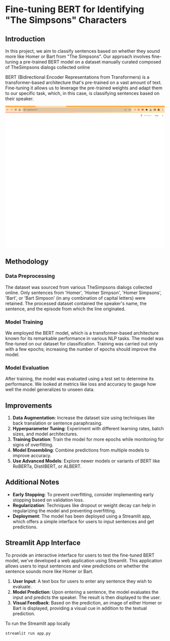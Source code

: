 # Fine-tuning BERT for Identifying "The Simpsons" Characters

## Introduction

In this project, we aim to classify sentences based on whether they sound more like Homer or Bart from "The Simpsons". Our approach involves fine-tuning a pre-trained BERT model on a dataset manually curated composed of TheSimpsons dialogs collected online

BERT (Bidirectional Encoder Representations from Transformers) is a transformer-based architecture that's pre-trained on a vast amount of text. Fine-tuning it allows us to leverage the pre-trained weights and adapt them to our specific task, which, in this case, is classifying sentences based on their speaker.

<img src="img/bert_class.gif" width="700"/>

## Methodology

### Data Preprocessing
The dataset was sourced from various TheSimpsons dialogs collected online. Only sentences from 'Homer', 'Homer Simpson', 'Homer Simpsons', 'Bart', or 'Bart Simpson' (in any combination of capital letters) were retained. The processed dataset contained the speaker's name, the sentence, and the episode from which the line originated.

### Model Training
We employed the BERT model, which is a transformer-based architecture known for its remarkable performance in various NLP tasks. The model was fine-tuned on our dataset for classification. 
Training was carried out only with a few epochs; increasing the number of epochs should improve the model.

### Model Evaluation
After training, the model was evaluated using a test set to determine its performance. We looked at metrics like loss and accuracy to gauge how well the model generalizes to unseen data.

## Improvements

1. **Data Augmentation**: Increase the dataset size using techniques like back translation or sentence paraphrasing.
2. **Hyperparameter Tuning**: Experiment with different learning rates, batch sizes, and model architectures.
3. **Training Duration**: Train the model for more epochs while monitoring for signs of overfitting.
4. **Model Ensembling**: Combine predictions from multiple models to improve accuracy.
5. **Use Advanced Models**: Explore newer models or variants of BERT like RoBERTa, DistilBERT, or ALBERT.

## Additional Notes

- **Early Stopping**: To prevent overfitting, consider implementing early stopping based on validation loss.
- **Regularization**: Techniques like dropout or weight decay can help in regularizing the model and preventing overfitting.
- **Deployment**: The model has been deployed using a Streamlit app, which offers a simple interface for users to input sentences and get predictions.

## Streamlit App Interface

To provide an interactive interface for users to test the fine-tuned BERT model, we've developed a web application using Streamlit. This application allows users to input sentences and view predictions on whether the sentence sounds more like Homer or Bart.

1. **User Input**: A text box for users to enter any sentence they wish to evaluate.
2. **Model Prediction**: Upon entering a sentence, the model evaluates the input and predicts the speaker. The result is then displayed to the user.
3. **Visual Feedback**: Based on the prediction, an image of either Homer or Bart is displayed, providing a visual cue in addition to the textual prediction.

To run the Streamlit app locally
```
streamlit run app.py
```